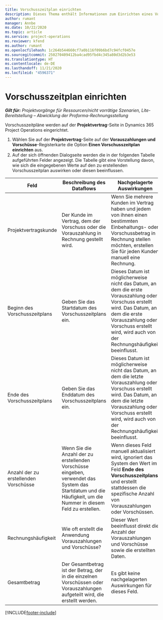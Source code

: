 ```yaml
---
title: Vorschusszeitplan einrichten
description: Dieses Thema enthält Informationen zum Einrichten eines Vorschusszeitplans in Project Operations.
author: rumant
manager: Annbe
ms.date: 10/22/2020
ms.topic: article
ms.service: project-operations
ms.reviewer: kfend
ms.author: rumant
ms.openlocfilehash: 1c264b544660cf7a0b116f09b6bd7c94fcf0457e
ms.sourcegitcommit: 250270409412ba4cad95fbd4c345a80d3d2b3e53
ms.translationtype: HT
ms.contentlocale: de-DE
ms.lasthandoff: 11/21/2020
ms.locfileid: "4596371"
---
```

# <a name="set-up-a-retainer-schedule"></a>Vorschusszeitplan einrichten

_**Gilt für:** Projektvorgänge für Ressourcen/nicht vorrätige Szenarien, Lite-Bereitstellung – Abwicklung der Proforma-Rechnungsstellung_

Vorschusszeitpläne werden auf der **Projektvertrag**-Seite in Dynamics 365 Project Operations eingerichtet.

1. Wählen Sie auf der **Projektvertrag**-Seite auf der **Vorauszahlungen und Vorschüsse**-Registerkarte die Option **Einen Vorschusszeitplan einrichten** aus.
2. Auf der sich öffnenden Dialogseite werden die in der folgenden Tabelle aufgeführten Felder angezeigt. Die Tabelle gibt eine Vorstellung davon, wie sich die eingegebenen Werte auf den zu erstellenden Vorschusszeitplan auswirken oder diesen beeinflussen.

| Feld | Beschreibung des Dataflows | Nachgelagerte Auswirkungen |
| --- | --- | --- |
| Projektvertragskunde | Der Kunde im Vertrag, dem der Vorschuss oder die Vorauszahlung in Rechnung gestellt wird. | Wenn Sie mehrere Kunden im Vertrag haben und jedem von ihnen einen bestimmten Einbehaltungs- oder Vorschussbetrag in Rechnung stellen möchten, erstellen Sie für jeden Kunden manuell eine Rechnung. |
| Beginn des Vorschusszeitplans | Geben Sie das Startdatum des Vorschusszeitplans ein. | Dieses Datum ist möglicherweise nicht das Datum, an dem die erste Vorauszahlung oder Vorschuss erstellt wird. Das Datum, an dem die erste Vorauszahlung oder Vorschuss erstellt wird, wird auch von der Rechnungshäufigkeit beeinflusst. |
| Ende des Vorschusszeitplans | Geben Sie das Enddatum des Vorschusszeitplans ein. | Dieses Datum ist möglicherweise nicht das Datum, an dem die letzte Vorauszahlung oder Vorschuss erstellt wird. Das Datum, an dem die letzte Vorauszahlung oder Vorschuss erstellt wird, wird auch von der Rechnungshäufigkeit beeinflusst. |
| Anzahl der zu erstellenden Vorschüsse | Wenn Sie die Anzahl der zu erstellenden Vorschüsse eingeben, verwendet das System das Startdatum und die Häufigkeit, um die Nummer in diesem Feld zu erstellen. | Wenn dieses Feld manuell aktualisiert wird, ignoriert das System den Wert im Feld **Ende des Vorschusszeitplans** und erstellt stattdessen die spezifische Anzahl von Vorauszahlungen oder Vorschüssen. |
| Rechnungshäufigkeit | Wie oft erstellt die Anwendung Vorauszahlungen und Vorschüsse? | Dieser Wert beeinflusst direkt die Anzahl der Vorauszahlungen und Vorschüsse sowie die erstellten Daten. |
| Gesamtbetrag | Der Gesamtbetrag ist der Betrag, der in die einzelnen Vorschüssen oder Vorauszahlungen aufgeteilt wird, die erstellt werden. | Es gibt keine nachgelagerten Auswirkungen für dieses Feld. |


[!INCLUDE[footer-include](../../includes/footer-banner.md)]